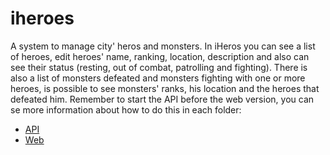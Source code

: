 # iheroes
A system to manage city' heros and monsters. In iHeros you can see a list of heroes, edit heroes' name, ranking, location, description and also can see their status (resting, out of combat, patrolling and fighting). There is also a list of monsters defeated and monsters fighting with one or more heroes, is possible to see monsters' ranks, his location and the heroes that defeated him. Remember to start the API before the web version, you can se more information about how to do this in each folder:

* [API](https://github.com/DiegoVictor/iheros/tree/master/api)
* [Web](https://github.com/DiegoVictor/iheros/tree/master/web)
